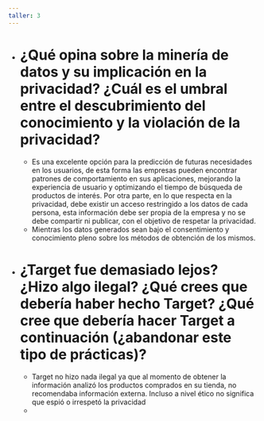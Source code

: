 ```yaml
---
taller: 3
---
```

- # ¿Qué opina sobre la minería de datos y su implicación en la privacidad? ¿Cuál es el umbral entre el descubrimiento del conocimiento y la violación de la privacidad?
	- Es una excelente opción para la predicción de futuras necesidades en los usuarios, de esta forma las empresas pueden encontrar patrones de comportamiento en sus aplicaciones, mejorando la experiencia de usuario y optimizando el tiempo de búsqueda de productos de interés. Por otra parte, en lo que respecta en la privacidad, debe existir un acceso restringido a los datos de cada persona, esta información debe ser propia de la empresa y no se debe compartir ni publicar, con el objetivo de respetar la privacidad.
	- Mientras los datos generados sean bajo el consentimiento y conocimiento pleno sobre los métodos de obtención de los mismos.
- # ¿Target fue demasiado lejos? ¿Hizo algo ilegal? ¿Qué crees que debería haber hecho Target? ¿Qué cree que debería hacer Target a continuación (¿abandonar este tipo de prácticas)?
	- Target no hizo nada ilegal ya que al momento de obtener la información analizó los productos comprados en su tienda, no recomendaba información externa. Incluso a nivel ético no significa que espió o irrespetó la privacidad
	- 
